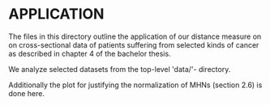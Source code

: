# APPLICATION

The files in this directory outline the application of our distance measure on on cross-sectional data of
patients suffering from selected kinds of cancer as described in chapter 4 of the bachelor thesis.

We analyze selected datasets from the top-level 'data/'- directory.

Additionally the plot for justifying the normalization of MHNs (section 2.6) is done here.
